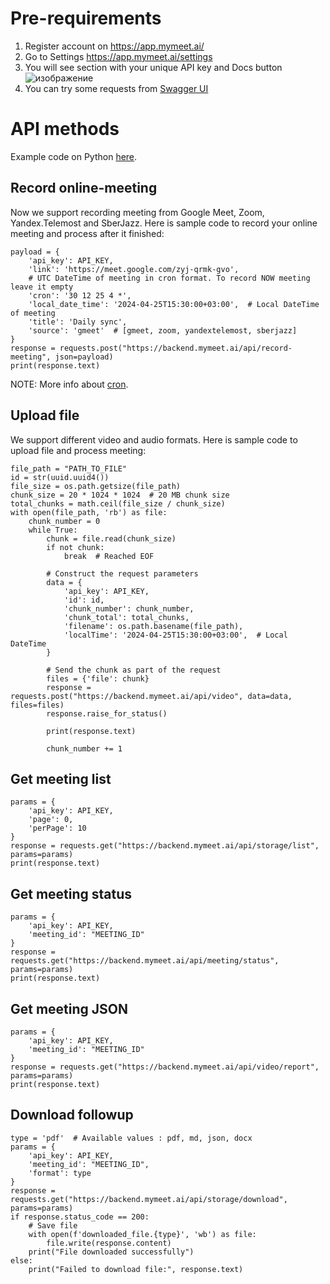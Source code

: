 # Pre-requirements
1) Register account on https://app.mymeet.ai/
2) Go to Settings https://app.mymeet.ai/settings
3) You will see section with your unique API key and Docs button
![изображение](https://github.com/MyMeetAI/API-Docs/assets/23313519/7b72261c-b4d3-462e-a6cf-1412df19b786)
4) You can try some requests from [Swagger UI](https://backend.mymeet.ai/docs/)

# API methods
Example code on Python [here](https://github.com/MyMeetAI/API-Docs/blob/main/test_api.py).
## Record online-meeting
Now we support recording meeting from Google Meet, Zoom, Yandex.Telemost and SberJazz.
Here is sample code to record your online meeting and process after it finished:
```
payload = {
    'api_key': API_KEY,
    'link': 'https://meet.google.com/zyj-qrmk-gvo',
    # UTC DateTime of meeting in cron format. To record NOW meeting leave it empty
    'cron': '30 12 25 4 *',
    'local_date_time': '2024-04-25T15:30:00+03:00',  # Local DateTime of meeting
    'title': 'Daily sync',
    'source': 'gmeet'  # [gmeet, zoom, yandextelemost, sberjazz]
}
response = requests.post("https://backend.mymeet.ai/api/record-meeting", json=payload)
print(response.text)
```
NOTE: More info about [cron](https://docs.oracle.com/cd/E12058_01/doc/doc.1014/e12030/cron_expressions.htm).

## Upload file
We support different video and audio formats. 
Here is sample code to upload file and process meeting:
```
file_path = "PATH_TO_FILE"
id = str(uuid.uuid4())
file_size = os.path.getsize(file_path)
chunk_size = 20 * 1024 * 1024  # 20 MB chunk size
total_chunks = math.ceil(file_size / chunk_size)
with open(file_path, 'rb') as file:
    chunk_number = 0
    while True:
        chunk = file.read(chunk_size)
        if not chunk:
            break  # Reached EOF

        # Construct the request parameters
        data = {
            'api_key': API_KEY,
            'id': id,
            'chunk_number': chunk_number,
            'chunk_total': total_chunks,
            'filename': os.path.basename(file_path),
            'localTime': '2024-04-25T15:30:00+03:00',  # Local DateTime
        }

        # Send the chunk as part of the request
        files = {'file': chunk}
        response = requests.post("https://backend.mymeet.ai/api/video", data=data, files=files)
        response.raise_for_status()

        print(response.text)

        chunk_number += 1
```

## Get meeting list
```
params = {
    'api_key': API_KEY,
    'page': 0,
    'perPage': 10
}
response = requests.get("https://backend.mymeet.ai/api/storage/list", params=params)
print(response.text)
```

## Get meeting status
```
params = {
    'api_key': API_KEY,
    'meeting_id': "MEETING_ID"
}
response = requests.get("https://backend.mymeet.ai/api/meeting/status", params=params)
print(response.text)
```

## Get meeting JSON
```
params = {
    'api_key': API_KEY,
    'meeting_id': "MEETING_ID"
}
response = requests.get("https://backend.mymeet.ai/api/video/report", params=params)
print(response.text)
```

## Download followup
```
type = 'pdf'  # Available values : pdf, md, json, docx
params = {
    'api_key': API_KEY,
    'meeting_id': "MEETING_ID",
    'format': type
}
response = requests.get("https://backend.mymeet.ai/api/storage/download", params=params)
if response.status_code == 200:
    # Save file
    with open(f'downloaded_file.{type}', 'wb') as file:
        file.write(response.content)
    print("File downloaded successfully")
else:
    print("Failed to download file:", response.text)
```
